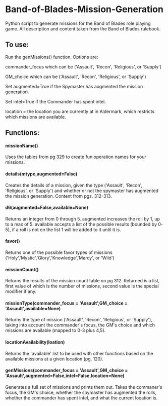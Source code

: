 # Band-of-Blades-Mission-Generation

Python script to generate missions for the Band of Blades role playing game.
All description and content taken from the Band of Blades rulebook.

## To use:

Run the genMissions() function. Options are: 

commander_focus which can be ('Assault', 'Recon', 'Religious', or 'Supply')

GM_choice which can be ('Assault', 'Recon', 'Religious', or 'Supply')

Set augmented=True if the Spymaster has augmented the mission generation.

Set intel=True if the Commander has spent intel.

location = the location you are currently at in Aldermark, which restricts which missions are available.

## Functions:

#### missionName()

Uses the tables from pg 329 to create fun operation names for your missions.

#### details(mtype,augmented=False)

Creates the details of a mission, given the type ('Assault', 'Recon', 'Religious', or 'Supply') and whether or not the spymaster has augmented the mission generation. Content from pgs. 312-313.

#### d6(augmented=False,available=None)

Returns an integer from 0 through 5. augmented increases the roll by 1, up to a max of 5. available accepts a list of the possible results (bounded by 0-5), if a roll is not on the list 1 will be added to it until it is.

#### favor()

Returns one of the possible favor types of missions ('Holy','Mystic','Glory','Knowledge','Mercy', or 'Wild')

#### missionCount()

Returns the results of the mission count table on pg 312. Returned is a list, first value of which is the number of missions, second value is the special modifier if any.

#### missionType(commander_focus = 'Assault',GM_choice = 'Assault',available=None)

Returns the type of mission ('Assault', 'Recon', 'Religious', or 'Supply'), taking into account the commander's focus, the GM's choice and which missions are available (mapped to 0-3 plus 4,5).

#### locationAvailability(loation)

Returns the 'available' list to be used with other functions based on the available missions at a given location (pg. 120).

#### genMissions(commander_focus = 'Assault',GM_choice = 'Assault',augmented=False,intel=False,location=None)

Generates a full set of missions and prints them out. Takes the commaner's focus, the GM's choice, whether the spymaster has augmented the rolls, whether the commander has spent intel, and what the current location is.
